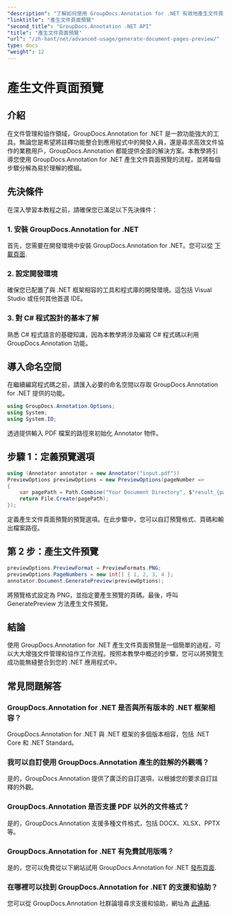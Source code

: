 ```yaml
---
"description": "了解如何使用 GroupDocs.Annotation for .NET 有效地產生文件頁面預覽。透過這項全面的功能，增強您的文件管理工作流程。"
"linktitle": "產生文件頁面預覽"
"second_title": "GroupDocs.Annotation .NET API"
"title": "產生文件頁面預覽"
"url": "/zh-hant/net/advanced-usage/generate-document-pages-preview/"
type: docs
"weight": 12
---
```


# 產生文件頁面預覽

## 介紹
在文件管理和協作領域，GroupDocs.Annotation for .NET 是一款功能強大的工具。無論您是希望將註釋功能整合到應用程式中的開發人員，還是尋求高效文件協作的業務用戶，GroupDocs.Annotation 都能提供全面的解決方案。本教學將引導您使用 GroupDocs.Annotation for .NET 產生文件頁面預覽的流程，並將每個步驟分解為易於理解的模組。
## 先決條件
在深入學習本教程之前，請確保您已滿足以下先決條件：
### 1. 安裝 GroupDocs.Annotation for .NET
首先，您需要在開發環境中安裝 GroupDocs.Annotation for .NET。您可以從 [下載頁面](https://releases。groupdocs.com/annotation/net/).
### 2. 設定開發環境
確保您已配置了與 .NET 框架相容的工具和程式庫的開發環境。這包括 Visual Studio 或任何其他首選 IDE。
### 3. 對 C# 程式設計的基本了解
熟悉 C# 程式語言的基礎知識，因為本教學將涉及編寫 C# 程式碼以利用 GroupDocs.Annotation 功能。

## 導入命名空間
在繼續編寫程式碼之前，請匯入必要的命名空間以存取 GroupDocs.Annotation for .NET 提供的功能。

```csharp
using GroupDocs.Annotation.Options;
using System;
using System.IO;

```
透過提供輸入 PDF 檔案的路徑來初始化 Annotator 物件。
## 步驟 1：定義預覽選項
```csharp
using (Annotator annotator = new Annotator("input.pdf"))
PreviewOptions previewOptions = new PreviewOptions(pageNumber =>
{
    var pagePath = Path.Combine("Your Document Directory", $"result_{pageNumber}.png");
    return File.Create(pagePath);
});
```
定義產生文件頁面預覽的預覽選項。在此步驟中，您可以自訂預覽格式、頁碼和輸出檔案路徑。
## 第 2 步：產生文件預覽
```csharp
previewOptions.PreviewFormat = PreviewFormats.PNG;
previewOptions.PageNumbers = new int[] { 1, 2, 3, 4 };
annotator.Document.GeneratePreview(previewOptions);
```
將預覽格式設定為 PNG，並指定要產生預覽的頁碼。最後，呼叫 GeneratePreview 方法產生文件預覽。

## 結論
使用 GroupDocs.Annotation for .NET 產生文件頁面預覽是一個簡單的過程，可以大大增強文件管理和協作工作流程。按照本教學中概述的步驟，您可以將預覽生成功能無縫整合到您的 .NET 應用程式中。
## 常見問題解答
### GroupDocs.Annotation for .NET 是否與所有版本的 .NET 框架相容？
GroupDocs.Annotation for .NET 與 .NET 框架的多個版本相容，包括 .NET Core 和 .NET Standard。
### 我可以自訂使用 GroupDocs.Annotation 產生的註解的外觀嗎？
是的，GroupDocs.Annotation 提供了廣泛的自訂選項，以根據您的要求自訂註釋的外觀。
### GroupDocs.Annotation 是否支援 PDF 以外的文件格式？
是的，GroupDocs.Annotation 支援多種文件格式，包括 DOCX、XLSX、PPTX 等。
### GroupDocs.Annotation for .NET 有免費試用版嗎？
是的，您可以免費從以下網站試用 GroupDocs.Annotation for .NET [發布頁面](https://releases。groupdocs.com/).
### 在哪裡可以找到 GroupDocs.Annotation for .NET 的支援和協助？
您可以從 GroupDocs.Annotation 社群論壇尋求支援和協助，網址為 [此連結](https://forum。groupdocs.com/c/annotation/10).